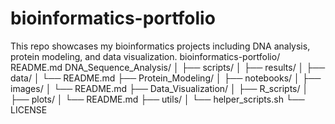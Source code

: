 # bioinformatics-portfolio
This repo showcases my bioinformatics projects including DNA analysis, protein modeling, and data visualization.
bioinformatics-portfolio/
   README.md
   DNA_Sequence_Analysis/
│   ├── scripts/
│   ├── results/
│   ├── data/
│   └── README.md
├── Protein_Modeling/
│   ├── notebooks/
│   ├── images/
│   └── README.md
├── Data_Visualization/
│   ├── R_scripts/
│   ├── plots/
│   └── README.md
├── utils/
│   └── helper_scripts.sh
└── LICENSE

